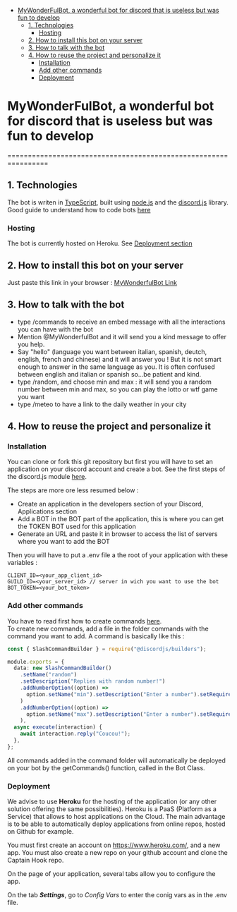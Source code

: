 
- [MyWonderFulBot, a wonderful bot for discord that is useless but was fun to develop](#mywonderfulbot-a-wonderful-bot-for-discord-that-is-useless-but-was-fun-to-develop)
  - [1. Technologies](#1-technologies)
    - [Hosting](#hosting)
  - [2. How to install this bot on your server](#2-how-to-install-this-bot-on-your-server)
  - [3. How to talk with the bot](#3-how-to-talk-with-the-bot)
  - [4. How to reuse the project and personalize it](#4-how-to-reuse-the-project-and-personalize-it)
    - [Installation](#installation)
    - [Add other commands](#add-other-commands)
    - [Deployment](#deployment)

# MyWonderFulBot, a wonderful bot for discord that is useless but was fun to develop

================================================================

## 1. Technologies

The bot is writen in [TypeScript](https://www.typescriptlang.org/), built using [node.js](https://nodejs.org/en/) and the [discord.js](https://discord.js.org/#/) library.
Good guide to understand how to code bots [here](https://discordjs.guide/)

### Hosting
The bot is currently hosted on Heroku. See [Deployment section](#deployment)

## 2. How to install this bot on your server

Just paste this link in your browser :
[MyWonderfulBot Link](https://discord.com/oauth2/authorize?client_id=951392211700969524&permissions=2048&scope=bot%20applications.commands)

## 3. How to talk with the bot

- type /commands to receive an embed message with all the interactions you can have with the bot
- Mention @MyWonderfulBot and it will send you a kind message to offer you help.
- Say "hello" (language you want between italian, spanish, deutch, english, french and chinese) and it will answer you ! But it is not smart enough to answer in the same language as you. It is often confused between english and italian or spanish so...be patient and kind.
- type /random, and choose min and max : it will send you a random number between min and max, so you can play the lotto or wtf game you want
- type /meteo to have a link to the daily weather in your city


## 4. How to reuse the project and personalize it

### Installation

You can clone or fork this git repository but first you will have to set an application on your discord account and create a bot. See the first steps of the discord.js module [here](https://discordjs.guide/preparations/).

The steps are more ore less resumed below :

 - Create an application in the developers section of your Discord, Applications section
 - Add a BOT in the BOT part of the application, this is where you can get the TOKEN BOT used for this application
 - Generate an URL and paste it in browser to access the list of servers where you want to add the BOT

Then you will have to put a .env file a the root of your application with these variables :

```
CLIENT_ID=<your_app_client_id>
GUILD_ID=<your_server_id> // server in wich you want to use the bot
BOT_TOKEN=<your_bot_token>
```

### Add other commands

You have to read first how to create commands [here](https://discordjs.guide/interactions/slash-commands.html#registering-slash-commands).
<br>
To create new commands, add a file in the folder commands with the command you want to add.
A command is basically like this : 

```typescript
const { SlashCommandBuilder } = require("@discordjs/builders");

module.exports = {
  data: new SlashCommandBuilder()
    .setName("random")
    .setDescription("Replies with random number!")
    .addNumberOption((option) =>
      option.setName("min").setDescription("Enter a number").setRequired(true)
    )
    .addNumberOption((option) =>
      option.setName("max").setDescription("Enter a number").setRequired(true)
    ),
  async execute(interaction) {
    await interaction.reply("Coucou!");
  },
};

```
All commands added in the command folder will automatically be deployed on your bot by the getCommands() function, called in the Bot Class.

### Deployment

We advise to use **Heroku** for the hosting of the application (or any other solution offering the same possibilities).
Heroku is a PaaS (Platform as a Service) that allows to host applications on the Cloud. The main advantage is to be able to automatically deploy applications from online repos, hosted on Github for example.

You must first create an account on https://www.heroku.com/, and a new app.
You must also create a new repo on your github account and clone the Captain Hook repo.

On the page of your application, several tabs allow you to configure the app.

On the tab ***Settings***, go to *Config Vars* to enter the conig vars as in the .env file.
